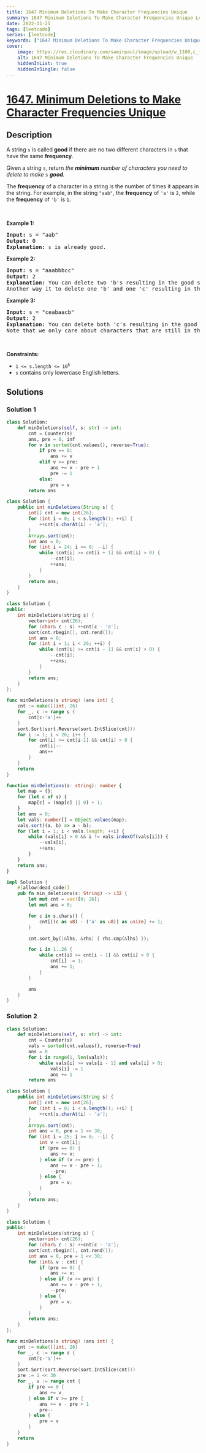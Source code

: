 ```yaml
---
title: 1647 Minimum Deletions To Make Character Frequencies Unique
summary: 1647 Minimum Deletions To Make Character Frequencies Unique LeetCode Solution Explained
date: 2022-11-25
tags: [leetcode]
series: [leetcode]
keywords: ["1647 Minimum Deletions To Make Character Frequencies Unique LeetCode Solution Explained in all languages", "1647 Minimum Deletions To Make Character Frequencies Unique", "LeetCode", "leetcode solution in Python3 C++ Java Go PHP Ruby Swift TypeScript Rust C# JavaScript C", "GeeksforGeeks", "InterviewBit", "Coding Ninjas", "HackerRank", "HackerEarth", "CodeChef", "TopCoder", "AlgoExpert", "freeCodeCamp", "Codeforces", "GitHub", "AtCoder", "Samir Paul"]
cover:
    image: https://res.cloudinary.com/samirpaul/image/upload/w_1100,c_fit,co_rgb:FFFFFF,l_text:Arial_75_bold:1647 Minimum Deletions To Make Character Frequencies Unique - Solution Explained/problem-solving.webp
    alt: 1647 Minimum Deletions To Make Character Frequencies Unique
    hiddenInList: true
    hiddenInSingle: false
---
```



# [1647. Minimum Deletions to Make Character Frequencies Unique](https://leetcode.com/problems/minimum-deletions-to-make-character-frequencies-unique)


## Description

<p>A string <code>s</code> is called <strong>good</strong> if there are no two different characters in <code>s</code> that have the same <strong>frequency</strong>.</p>

<p>Given a string <code>s</code>, return<em> the <strong>minimum</strong> number of characters you need to delete to make </em><code>s</code><em> <strong>good</strong>.</em></p>

<p>The <strong>frequency</strong> of a character in a string is the number of times it appears in the string. For example, in the string <code>&quot;aab&quot;</code>, the <strong>frequency</strong> of <code>&#39;a&#39;</code> is <code>2</code>, while the <strong>frequency</strong> of <code>&#39;b&#39;</code> is <code>1</code>.</p>

<p>&nbsp;</p>
<p><strong class="example">Example 1:</strong></p>

<pre>
<strong>Input:</strong> s = &quot;aab&quot;
<strong>Output:</strong> 0
<strong>Explanation:</strong> <code>s</code> is already good.
</pre>

<p><strong class="example">Example 2:</strong></p>

<pre>
<strong>Input:</strong> s = &quot;aaabbbcc&quot;
<strong>Output:</strong> 2
<strong>Explanation:</strong> You can delete two &#39;b&#39;s resulting in the good string &quot;aaabcc&quot;.
Another way it to delete one &#39;b&#39; and one &#39;c&#39; resulting in the good string &quot;aaabbc&quot;.</pre>

<p><strong class="example">Example 3:</strong></p>

<pre>
<strong>Input:</strong> s = &quot;ceabaacb&quot;
<strong>Output:</strong> 2
<strong>Explanation:</strong> You can delete both &#39;c&#39;s resulting in the good string &quot;eabaab&quot;.
Note that we only care about characters that are still in the string at the end (i.e. frequency of 0 is ignored).
</pre>

<p>&nbsp;</p>
<p><strong>Constraints:</strong></p>

<ul>
	<li><code>1 &lt;= s.length &lt;= 10<sup>5</sup></code></li>
	<li><code>s</code>&nbsp;contains only lowercase English letters.</li>
</ul>

## Solutions

### Solution 1

<!-- tabs:start -->

```python
class Solution:
    def minDeletions(self, s: str) -> int:
        cnt = Counter(s)
        ans, pre = 0, inf
        for v in sorted(cnt.values(), reverse=True):
            if pre == 0:
                ans += v
            elif v >= pre:
                ans += v - pre + 1
                pre -= 1
            else:
                pre = v
        return ans
```

```java
class Solution {
    public int minDeletions(String s) {
        int[] cnt = new int[26];
        for (int i = 0; i < s.length(); ++i) {
            ++cnt[s.charAt(i) - 'a'];
        }
        Arrays.sort(cnt);
        int ans = 0;
        for (int i = 24; i >= 0; --i) {
            while (cnt[i] >= cnt[i + 1] && cnt[i] > 0) {
                --cnt[i];
                ++ans;
            }
        }
        return ans;
    }
}
```

```cpp
class Solution {
public:
    int minDeletions(string s) {
        vector<int> cnt(26);
        for (char& c : s) ++cnt[c - 'a'];
        sort(cnt.rbegin(), cnt.rend());
        int ans = 0;
        for (int i = 1; i < 26; ++i) {
            while (cnt[i] >= cnt[i - 1] && cnt[i] > 0) {
                --cnt[i];
                ++ans;
            }
        }
        return ans;
    }
};
```

```go
func minDeletions(s string) (ans int) {
	cnt := make([]int, 26)
	for _, c := range s {
		cnt[c-'a']++
	}
	sort.Sort(sort.Reverse(sort.IntSlice(cnt)))
	for i := 1; i < 26; i++ {
		for cnt[i] >= cnt[i-1] && cnt[i] > 0 {
			cnt[i]--
			ans++
		}
	}
	return
}
```

```ts
function minDeletions(s: string): number {
    let map = {};
    for (let c of s) {
        map[c] = (map[c] || 0) + 1;
    }
    let ans = 0;
    let vals: number[] = Object.values(map);
    vals.sort((a, b) => a - b);
    for (let i = 1; i < vals.length; ++i) {
        while (vals[i] > 0 && i != vals.indexOf(vals[i])) {
            --vals[i];
            ++ans;
        }
    }
    return ans;
}
```

```rust
impl Solution {
    #[allow(dead_code)]
    pub fn min_deletions(s: String) -> i32 {
        let mut cnt = vec![0; 26];
        let mut ans = 0;

        for c in s.chars() {
            cnt[((c as u8) - ('a' as u8)) as usize] += 1;
        }

        cnt.sort_by(|&lhs, &rhs| { rhs.cmp(&lhs) });

        for i in 1..26 {
            while cnt[i] >= cnt[i - 1] && cnt[i] > 0 {
                cnt[i] -= 1;
                ans += 1;
            }
        }

        ans
    }
}
```

<!-- tabs:end -->

### Solution 2

<!-- tabs:start -->

```python
class Solution:
    def minDeletions(self, s: str) -> int:
        cnt = Counter(s)
        vals = sorted(cnt.values(), reverse=True)
        ans = 0
        for i in range(1, len(vals)):
            while vals[i] >= vals[i - 1] and vals[i] > 0:
                vals[i] -= 1
                ans += 1
        return ans
```

```java
class Solution {
    public int minDeletions(String s) {
        int[] cnt = new int[26];
        for (int i = 0; i < s.length(); ++i) {
            ++cnt[s.charAt(i) - 'a'];
        }
        Arrays.sort(cnt);
        int ans = 0, pre = 1 << 30;
        for (int i = 25; i >= 0; --i) {
            int v = cnt[i];
            if (pre == 0) {
                ans += v;
            } else if (v >= pre) {
                ans += v - pre + 1;
                --pre;
            } else {
                pre = v;
            }
        }
        return ans;
    }
}
```

```cpp
class Solution {
public:
    int minDeletions(string s) {
        vector<int> cnt(26);
        for (char& c : s) ++cnt[c - 'a'];
        sort(cnt.rbegin(), cnt.rend());
        int ans = 0, pre = 1 << 30;
        for (int& v : cnt) {
            if (pre == 0) {
                ans += v;
            } else if (v >= pre) {
                ans += v - pre + 1;
                --pre;
            } else {
                pre = v;
            }
        }
        return ans;
    }
};
```

```go
func minDeletions(s string) (ans int) {
	cnt := make([]int, 26)
	for _, c := range s {
		cnt[c-'a']++
	}
	sort.Sort(sort.Reverse(sort.IntSlice(cnt)))
	pre := 1 << 30
	for _, v := range cnt {
		if pre == 0 {
			ans += v
		} else if v >= pre {
			ans += v - pre + 1
			pre--
		} else {
			pre = v
		}
	}
	return
}
```

<!-- tabs:end -->

<!-- end -->
